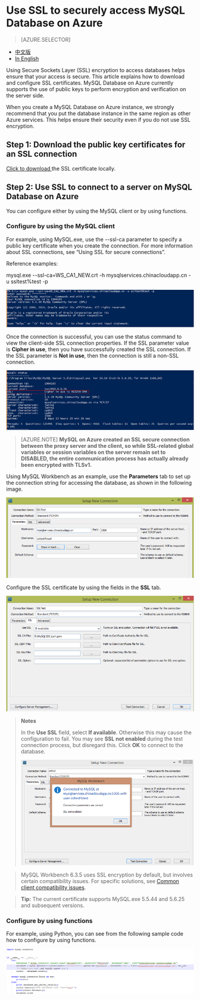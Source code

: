 <properties linkid="" urlDisplayName="" pageTitle="Use SSL to securely access MySQL Database on Azure – Azure cloud" metaKeywords="Azure Cloud, technical documentation, documents and resources, MySQL, database, connection pool, Azure MySQL, MySQL PaaS, Azure MySQL PaaS, Azure MySQL Service, Azure RDS" description="Using Secure Sockets Layer (SSL) SSL encryption to access databases helps ensure that your access is secure. This article explains how to download and configure SSL certificates. MySQL Database on Azure currently supports the use of public keys to perform encryption and verification on the server side." metaCanonical="" services="MySQL" documentationCenter="Services" title="" authors="" solutions="" manager="" editor="" />

<tags ms.service="mysql" ms.date="05/28/2016" wacn.date="05/28/2016"/>

# Use SSL to securely access MySQL Database on Azure
> [AZURE.SELECTOR]
- [中文版](/documentation/articles/mysql-database-ssl-connection)
- [In English](/documentation/articles/mysql-database-enus-ssl-connection)

Using Secure Sockets Layer (SSL) encryption to access databases helps ensure that your access is secure. This article explains how to download and configure SSL certificates. MySQL Database on Azure currently supports the use of public keys to perform encryption and verification on the server side.

When you create a MySQL Database on Azure instance, we strongly recommend that you put the database instance in the same region as other Azure services. This helps ensure their security even if you do not use SSL encryption.


## Step 1: Download the public key certificates for an SSL connection
[Click to download ](https://www.wosign.com/root/WS_CA1_NEW.crt)the SSL certificate locally.

## Step 2: Use SSL to connect to a server on MySQL Database on Azure

You can configure either by using the MySQL client or by using functions.

### Configure by using the MySQL client
For example, using MySQL.exe, use the --ssl-ca parameter to specify a public key certificate when you create the connection. For more information about SSL connections, see “Using SSL for secure connections”.

Reference examples:

mysql.exe --ssl-ca=WS\_CA1\_NEW.crt -h mysqlservices.chinacloudapp.cn -u ssltest%test -p

![mysql.exe database access][1]

Once the connection is successful, you can use the status command to view the client-side SSL connection properties. If the SSL parameter value is **Cipher in use**, then you have successfully created the SSL connection. If the SSL parameter is **Not in use**, then the connection is still a non-SSL connection.

![Verification][6]

>[AZURE.NOTE] **MySQL on Azure created an SSL secure connection between the proxy server and the client, so while SSL-related global variables or session variables on the server remain set to DISABLED, the entire communication process has actually already been encrypted with TLSv1.**

Using MySQL Workbench as an example, use the **Parameters** tab to set up the connection string for accessing the database, as shown in the following image.

![Configuring the connection string][2]

Configure the SSL certificate by using the fields in the **SSL** tab.

![Configuring SSL certificates][3]

> **Notes**
> 
> In the **Use SSL** field, select **If available**. Otherwise this may cause the configuration to fail. You may see **SSL not enabled** during the test connection process, but disregard this. Click **OK** to connect to the database.
>
> ![errormessage][4]
>

> MySQL Workbench 6.3.5 uses SSL encryption by default, but involves certain compatibility issues. For specific solutions, see [Common client compatibility issues](/documentation/articles/mysql-database-compatibilityinquiry).

> **Tip:** The current certificate supports MySQL.exe 5.5.44 and 5.6.25 and subsequent versions.
> 
### Configure by using functions
For example, using Python, you can see from the following sample code how to configure by using functions.

![python SSL access][5]



<!--Image references-->

[1]: ./media/mysql-database-ssl-connection/ssl-001.png
[2]: ./media/mysql-database-ssl-connection/ssl-002.png
[3]: ./media/mysql-database-ssl-connection/ssl-003.png
[4]: ./media/mysql-database-ssl-connection/ssl-004.png
[5]: ./media/mysql-database-ssl-connection/ssl-005.png
[6]: ./media/mysql-database-ssl-connection/ssl-006.png

<!---HONumber=Acom_0218_2016_MySql-->